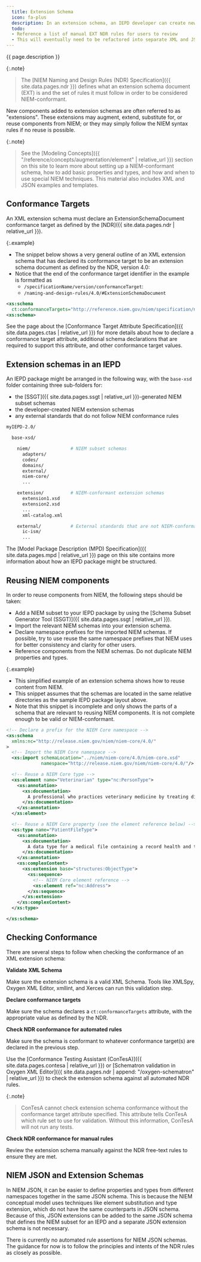 ```yaml
---
  title: Extension Schema
  icon: fa-plus
  description: In an extension schema, an IEPD developer can create new NIEM-conformant properties and types to represent message data requirements that are not available in a NIEM release.  Extensions schemas are used in combination with NIEM subset schemas to define the structure and meaning of a message.
  todo:
  - Reference a list of manual EXT NDR rules for users to review
  - This will eventually need to be refactored into separate XML and JSON pages
---
```


{{ page.description }}

{:.note}
> The [NIEM Naming and Design Rules (NDR) Specification]({{ site.data.pages.ndr }}) defines what an extension schema document (EXT) is and the set of rules it must follow in order to be considered NIEM-conformant.

<!--more-->

New components added to extension schemas are often referred to as "extensions".  These extensions may augment, extend, substitute for, or reuse components from NIEM; or they may simply follow the NIEM syntax rules if no reuse is possible.

{:.note}
> See the [Modeling Concepts]({{ "/reference/concepts/augmentation/element" | relative_url }}) section on this site to learn more about setting up a NIEM-conformant schema, how to add basic properties and types, and how and when to use special NIEM techniques.  This material also includes XML and JSON examples and templates.

## Conformance Targets

An XML extension schema must declare an ExtensionSchemaDocument conformance target as defined by the [NDR]({{ site.data.pages.ndr | relative_url }}).

{:.example}
- The snippet below shows a very general outline of an XML extension schema that has declared its conformance target to be an extension schema document as defined by the NDR, version 4.0:
- Notice that the end of the conformance target identifier in the example is formatted as
  - `/specificationName/version/conformanceTarget`:
  - `/naming-and-design-rules/4.0/#ExtensionSchemaDocument`

```xml
<xs:schema
  ct:conformanceTargets="http://reference.niem.gov/niem/specification/naming-and-design-rules/4.0/#ExtensionSchemaDocument">
<xs:schema>
```
See the page about the [Conformance Target Attribute Specification]({{ site.data.pages.ctas | relative_url }}) for more details about how to declare a conformance target attribute, additional schema declarations that are required to support this attribute, and other conformance target values.

## Extension schemas in an IEPD

An IEPD package might be arranged in the following way, with the `base-xsd` folder containing three sub-folders for:

- the [SSGT]({{ site.data.pages.ssgt | relative_url }})-generated NIEM subset schemas
- the developer-created NIEM extension schemas
- any external standards that do not follow NIEM conformance rules

```bash
myIEPD-2.0/

  base-xsd/

    niem/               # NIEM subset schemas
      adapters/
      codes/
      domains/
      external/
      niem-core/
      ...

    extension/          # NIEM-conformant extension schemas
      extension1.xsd
      extension2.xsd
      ...
      xml-catalog.xml

    external/           # External standards that are not NIEM-conformant
      ic-ism/
      ...
```

The [Model Package Description (MPD) Specification]({{ site.data.pages.mpd | relative_url  }}) page on this site contains more information about how an IEPD package might be structured.

## Reusing NIEM components

In order to reuse components from NIEM, the following steps should be taken:

- Add a NIEM subset to your IEPD package by using the [Schema Subset Generator Tool (SSGT)]({{ site.data.pages.ssgt | relative_url }}).
- Import the relevant NIEM schemas into your extension schema.
- Declare namespace prefixes for the imported NIEM schemas.  If possible, try to use reuse the same namespace prefixes that NIEM uses for better consistency and clarity for other users.
- Reference components from the NIEM schemas.  Do not duplicate NIEM properties and types.

{:.example}
- This simplified example of an extension schema shows how to reuse content from NIEM.
- This snippet assumes that the schemas are located in the same relative directories as the sample IEPD package layout above.
- Note that this snippet is incomplete and only shows the parts of a schema that are relevant to reusing NIEM components.  It is not complete enough to be valid or NIEM-conformant.

```xml
<!-- Declare a prefix for the NIEM Core namespace -->
<xs:schema
  xmlns:nc="http://release.niem.gov/niem/niem-core/4.0/"
>
  <!-- Import the NIEM Core namespace -->
  <xs:import schemaLocation="../niem/niem-core/4.0/niem-core.xsd"
             namespace="http://release.niem.gov/niem/niem-core/4.0/"/>

  <!-- Reuse a NIEM Core type -->
  <xs:element name="Veterinarian" type="nc:PersonType">
    <xs:annotation>
      <xs:documentation>
        A professional who practices veterinary medicine by treating diseases, disorders, and injuries in animals.
      </xs:documentation>
    </xs:annotation>
  </xs:element>

  <!-- Reuse a NIEM Core property (see the element reference below) -->
  <xs:type name="PatientFileType">
    <xs:annotation>
      <xs:documentation>
        A data type for a medical file containing a record health and treatment information for a patient.
      </xs:documentation>
    </xs:annotation>
    <xs:complexContent>
      <xs:extension base="structures:ObjectType">
        <xs:sequence>
          <!-- NIEM Core element reference -->
          <xs:element ref="nc:Address">
        </xs:sequence>
      </xs:extension>
    </xs:complexContent>
  </xs:type>

</xs:schema>
```

## Checking Conformance

There are several steps to follow when checking the conformance of an XML extension schema:

**Validate XML Schema**

Make sure the extension schema is a valid XML Schema.  Tools like XMLSpy, Oxygen XML Editor, xmllint, and Xerces can run this validation step.

**Declare conformance targets**

Make sure the schema declares a `ct:conformanceTargets` attribute, with the appropriate value as defined by the NDR.

**Check NDR conformance for automated rules**

Make sure the schema is conformant to whatever conformance target(s) are declared in the previous step.

Use the [Conformance Testing Assistant (ConTesA)]({{ site.data.pages.contesa | relative_url }}) or [Schematron validation in Oxygen XML Editor]({{ site.data.pages.ndr | append: "/oxygen-schematron" | relative_url }}) to check the extension schema against all automated NDR rules.

{:.note}
> ConTesA cannot check extension schema conformance without the conformance target attribute specified.  This attribute tells ConTesA which rule set to use for validation.  Without this information, ConTesA will not run any tests.

**Check NDR conformance for manual rules**

Review the extension schema manually against the NDR free-text rules to ensure they are met.

## NIEM JSON and Extension Schemas

In NIEM JSON, it can be easier to define properties and types from different namespaces together in the same JSON schema.  This is because the NIEM conceptual model uses techniques like element substitution and type extension, which do not have the same counterparts in JSON schema.  Because of this, JSON extensions can be added to the same JSON schema that defines the NIEM subset for an IEPD and a separate JSON extension schema is not necessary.

There is currently no automated rule assertions for NIEM JSON schemas.  The guidance for now is to follow the principles and intents of the NDR rules as closely as possible.
